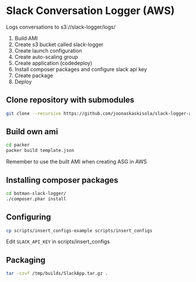 # Slack Conversation Logger (AWS)
Logs conversations to s3://slack-logger/logs/

1. Build AMI
2. Create s3 bucket called slack-logger
3. Create launch configuration
4. Create auto-scaling group
5. Create application (codedeploy)
6. Install composer packages and configure slack api key
7. Create package
8. Deploy

## Clone repository with submodules
```bash
git clone --recursive https://github.com/joonaskaskisola/slack-logger-aws.git
```

## Build own ami
```bash
cd packer
packer build template.json
```
Remember to use the built AMI when creating ASG in AWS

## Installing composer packages
```bash
cd botman-slack-logger/
./composer.phar install
```

## Configuring
```bash
cp scripts/insert_configs-example scripts/insert_configs
```
Edit `SLACK_API_KEY` in scripts/insert_configs


## Packaging
```bash
tar -czvf /tmp/builds/SlackApp.tar.gz .
```

